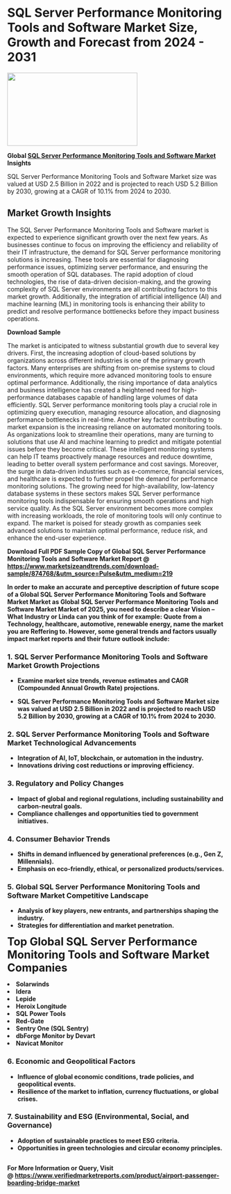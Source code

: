 <H1>SQL Server Performance Monitoring Tools and Software Market Size, Growth and Forecast from 2024 - 2031</H1><img class="aligncenter size-medium wp-image-584254" src="https://thirdeyenews.in/wp-content/uploads/2024/09/Global-Market-Research-300x168.jpeg" alt="" width="300" height="168" /><p><strong>Global&nbsp;<a href="https://www.marketsizeandtrends.com/download-sample/874768/&amp;utm_source=Pulse&amp;utm_medium=219">SQL Server Performance Monitoring Tools and Software Market</a> Insights</strong></p><p>SQL Server Performance Monitoring Tools and Software Market size was valued at USD 2.5 Billion in 2022 and is projected to reach USD 5.2 Billion by 2030, growing at a CAGR of 10.1% from 2024 to 2030.</p><p><h2>Market Growth Insights</h2> <p>The SQL Server Performance Monitoring Tools and Software market is expected to experience significant growth over the next few years. As businesses continue to focus on improving the efficiency and reliability of their IT infrastructure, the demand for SQL Server performance monitoring solutions is increasing. These tools are essential for diagnosing performance issues, optimizing server performance, and ensuring the smooth operation of SQL databases. The rapid adoption of cloud technologies, the rise of data-driven decision-making, and the growing complexity of SQL Server environments are all contributing factors to this market growth. Additionally, the integration of artificial intelligence (AI) and machine learning (ML) in monitoring tools is enhancing their ability to predict and resolve performance bottlenecks before they impact business operations.</p> <p><strong>Download Sample</strong></p> <p>The market is anticipated to witness substantial growth due to several key drivers. First, the increasing adoption of cloud-based solutions by organizations across different industries is one of the primary growth factors. Many enterprises are shifting from on-premise systems to cloud environments, which require more advanced monitoring tools to ensure optimal performance. Additionally, the rising importance of data analytics and business intelligence has created a heightened need for high-performance databases capable of handling large volumes of data efficiently. SQL Server performance monitoring tools play a crucial role in optimizing query execution, managing resource allocation, and diagnosing performance bottlenecks in real-time. Another key factor contributing to market expansion is the increasing reliance on automated monitoring tools. As organizations look to streamline their operations, many are turning to solutions that use AI and machine learning to predict and mitigate potential issues before they become critical. These intelligent monitoring systems can help IT teams proactively manage resources and reduce downtime, leading to better overall system performance and cost savings. Moreover, the surge in data-driven industries such as e-commerce, financial services, and healthcare is expected to further propel the demand for performance monitoring solutions. The growing need for high-availability, low-latency database systems in these sectors makes SQL Server performance monitoring tools indispensable for ensuring smooth operations and high service quality. As the SQL Server environment becomes more complex with increasing workloads, the role of monitoring tools will only continue to expand. The market is poised for steady growth as companies seek advanced solutions to maintain optimal performance, reduce risk, and enhance the end-user experience.</p> <p><strong></p><p><span class=""><strong>Download Full PDF Sample Copy of Global SQL Server Performance Monitoring Tools and Software Market Report</strong> @ <a href="https://www.marketsizeandtrends.com/download-sample/874768/&amp;utm_source=Pulse&amp;utm_medium=219" target="_blank">https://www.marketsizeandtrends.com/download-sample/874768/&amp;utm_source=Pulse&amp;utm_medium=219</a></span></p><p>In order to make an accurate and perceptive description of future scope of a Global&nbsp;SQL Server Performance Monitoring Tools and Software Market Market as Global&nbsp;SQL Server Performance Monitoring Tools and Software Market Market of 2025, you need to describe a clear Vision &ndash; What Industry or Linda can you think of for example: Quote from a Technology, healthcare, automotive, renewable energy, name the market you are Reffering to. However, some general trends and factors usually impact market reports and their future outlook include:</p><h3>1.&nbsp;<strong>SQL Server Performance Monitoring Tools and Software Market Growth Projections</strong></h3><ul><li>Examine market size trends, revenue estimates and CAGR (Compounded Annual Growth Rate) projections.</li><li><p>SQL Server Performance Monitoring Tools and Software Market size was valued at USD 2.5 Billion in 2022 and is projected to reach USD 5.2 Billion by 2030, growing at a CAGR of 10.1% from 2024 to 2030.</p></li></ul><h3>2.&nbsp;<strong>SQL Server Performance Monitoring Tools and Software Market Technological Advancements</strong></h3><ul><li>Integration of AI, IoT, blockchain, or automation in the industry.</li><li>Innovations driving cost reductions or improving efficiency.</li></ul><h3>3.&nbsp;<strong>Regulatory and Policy Changes</strong></h3><ul><li>Impact of global and regional regulations, including sustainability and carbon-neutral goals.</li><li>Compliance challenges and opportunities tied to government initiatives.</li></ul><h3>4.&nbsp;<strong>Consumer Behavior Trends</strong></h3><ul><li>Shifts in demand influenced by generational preferences (e.g., Gen Z, Millennials).</li><li>Emphasis on eco-friendly, ethical, or personalized products/services.</li></ul><h3>5.&nbsp;<strong>Global SQL Server Performance Monitoring Tools and Software Market Competitive Landscape</strong></h3><ul><li>Analysis of key players, new entrants, and partnerships shaping the industry.</li><li>Strategies for differentiation and market penetration.</li></ul><p data-pm-slice="1 1 []"><span style="color: inherit; font-family: inherit; font-size: 25px;">Top Global SQL Server Performance Monitoring Tools and Software Market Companies</span></p><div class="" data-test-id=""><p><li>Solarwinds</li><li> Idera</li><li> Lepide</li><li> Heroix Longitude</li><li> SQL Power Tools</li><li> Red-Gate</li><li> Sentry One (SQL Sentry)</li><li> dbForge Monitor by Devart</li><li> Navicat Monitor</li></p></div><h3>6.&nbsp;<strong>Economic and Geopolitical Factors</strong></h3><ul><li>Influence of global economic conditions, trade policies, and geopolitical events.</li><li>Resilience of the market to inflation, currency fluctuations, or global crises.</li></ul><h3>7.&nbsp;<strong>Sustainability and ESG (Environmental, Social, and Governance)</strong></h3><ul><li>Adoption of sustainable practices to meet ESG criteria.</li><li>Opportunities in green technologies and circular economy principles.</li></ul><h2><strong style="font-size: 14px;">For More Information or Query, Visit @&nbsp;</strong><a style="background-color: #ffffff; font-size: 14px;" href="https://www.marketsizeandtrends.com/report/sql-server-performance-monitoring-tools-and-software-market/" target="_blank">https://www.verifiedmarketreports.com/product/airport-passenger-boarding-bridge-market</a></h2>
